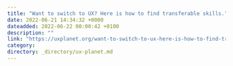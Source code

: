 ```yaml
---
title: "Want to switch to UX? Here is how to find transferable skills."
date: 2022-06-21 14:34:32 +0000
dateadded: 2022-06-22 00:00:42 +0100
description: ""
link: "https://uxplanet.org/want-to-switch-to-ux-here-is-how-to-find-transferable-skills-669fac6f6f54?source=rss----819cc2aaeee0---4"
category:
directory: _directory/ux-planet.md
---
```

